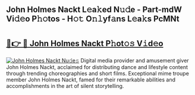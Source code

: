 ## John Holmes Nackt L𝚎a𝚔ed N𝚞𝚍e - Part-mdW Vi𝚍𝚎o P𝚑𝚘tos - H𝚘𝚝 O𝚗𝚕yf𝚊ns L𝚎a𝚔s PcMNt

# <h2><a href="http://kf2spc4.oniu.top/?m=John+Holmes+Nackt">🔗👉 🔴 John Holmes Nackt P𝚑ot𝚘𝚜 V𝚒d𝚎o</a></h2>

[![John Holmes Nackt Nu𝚍e𝚜](https://i.imgur.com/0qMVB7G.gif)](http://kf2spc4.oniu.top/?m=John+Holmes+Nackt)
Digital media provider and amusement giver John Holmes Nackt, acclaimed for distributing dance and lifestyle content through trending choreographies and short films. Exceptional mime troupe member John Holmes Nackt, famed for their remarkable abilities and accomplishments in the art of silent storytelling.  
